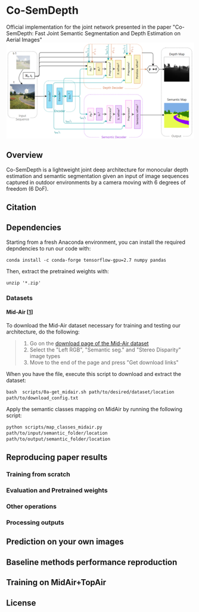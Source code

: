 # Co-SemDepth
Official implementation for the joint network presented in the paper "Co-SemDepth: Fast Joint Semantic Segmentation and Depth Estimation on Aerial Images" 
![alt text](https://github.com/Malga-Vision/Co-SemDepth/blob/main/joint_arch.png?raw=true)
## Overview
Co-SemDepth is a lightweight joint deep architecture for monocular depth estimation and semantic segmentation given an input of image sequences captured in outdoor environments by a camera moving with 6 degrees of freedom (6 DoF). 
## Citation

## Dependencies
Starting from a fresh Anaconda environment, you can install the required depndencies to run our code with:
```shell
conda install -c conda-forge tensorflow-gpu=2.7 numpy pandas
```

Then, extract the pretrained weights with:
```shell
unzip '*.zip'
```
### Datasets

#### Mid-Air [[1](#ref_1)]

To download the Mid-Air dataset necessary for training and testing our architecture, do the following:
> 1. Go on the [download page of the Mid-Air dataset](https://midair.ulg.ac.be/download.html)
> 2. Select the "Left RGB", "Semantic seg." and "Stereo Disparity" image types
> 3. Move to the end of the page and press "Get download links"

When you have the file, execute this script to download and extract the dataset:
```shell
bash  scripts/0a-get_midair.sh path/to/desired/dataset/location path/to/download_config.txt
```

Apply the semantic classes mapping on MidAir by running the following script:
```shell
python scripts/map_classes_midair.py path/to/input/semantic_folder/location path/to/output/semantic_folder/location
```
## Reproducing paper results

### Training from scratch

### Evaluation and Pretrained weights

### Other operations

### Processing outputs

## Prediction on your own images

## Baseline methods performance reproduction

## Training on MidAir+TopAir

## License

